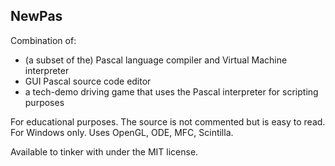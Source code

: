 NewPas
-------------------

Combination of:

 * (a subset of the) Pascal language compiler and Virtual Machine interpreter
 * GUI Pascal source code editor
 * a tech-demo driving game that uses the Pascal interpreter for scripting purposes

For educational purposes. The source is not commented but is easy to read. For Windows only. Uses OpenGL, ODE, MFC, Scintilla.

Available to tinker with under the MIT license.
